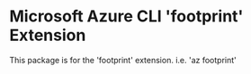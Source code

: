 Microsoft Azure CLI 'footprint' Extension
==========================================

This package is for the 'footprint' extension.
i.e. 'az footprint'
